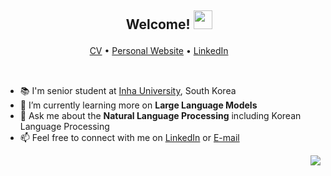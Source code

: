 <h2 align="center">ㅤWelcome! <img src="https://camo.githubusercontent.com/0c732027af8a28d138e3698181f7be7c9b97d443b4beb9c7ce8ec4cffc6b4767/68747470733a2f2f6d656469612e67697068792e636f6d2f6d656469612f6876524a434c467a6361737252346961377a2f67697068792e676966" height=30/></h2>


<p align="center">
  <a href="https://oneonlee.github.io/my/CV.pdf">CV</a>  •
  <a href="https://donggeon.github.io">Personal Website</a> •
  <a href="https://www.linkedin.com/in/dong-geon-lee/">LinkedIn</a>ㅤ
</p>

<br>

- 📚 I'm senior student at [Inha University](https://eng.inha.ac.kr/eng/index.do), South Korea
- 🌱 I’m currently learning more on **Large Language Models**
- 💬 Ask me about the **Natural Language Processing** including Korean Language Processing
- 📫 Feel free to connect with me on [LinkedIn](https://www.linkedin.com/in/dong-geon-lee/) or [E-mail](mailto:lee.dg.125@gmail.com)
<!-- - 🔭 I’m currently working at [Data Intelligence Laboratory](http://dilab.inha.ac.kr/) as a research intern -->

<div align=right>
  <a href="https://hits.seeyoufarm.com"><img src="https://hits.seeyoufarm.com/api/count/incr/badge.svg?url=https%3A%2F%2Fgithub.com%2Foneonlee%2Fhit-counter&count_bg=%231F367B&title_bg=%23000000&icon=&icon_color=%23E7E7E7&title=Today&edge_flat=false"/></a>
</div>
